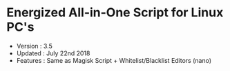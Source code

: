 # Energized All-in-One Script for Linux PC's

- Version : 3.5
- Updated : July 22nd 2018
- Features : Same as Magisk Script + Whitelist/Blacklist Editors (nano)
